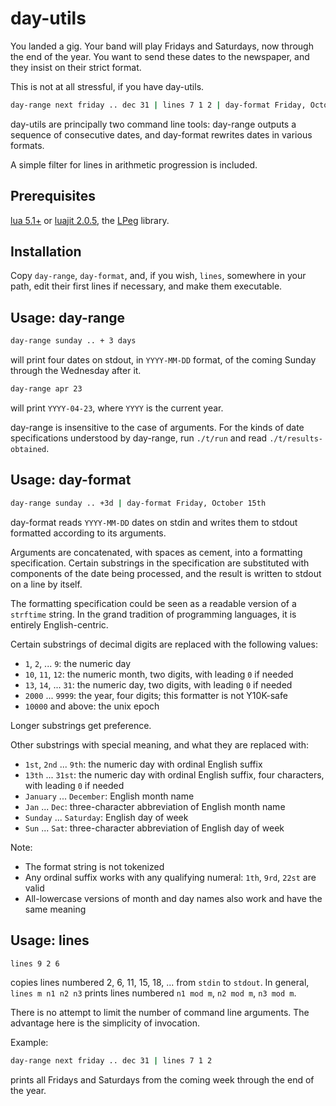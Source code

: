 # day-utils

You landed a gig. Your band will play Fridays and Saturdays, now through the end of the year. You want to send these dates to the newspaper, and they insist on their strict format.

This is not at all stressful, if you have day-utils.

```bash
day-range next friday .. dec 31 | lines 7 1 2 | day-format Friday, October 31st
```

day-utils are principally two command line tools: day-range outputs a sequence of consecutive dates, and day-format rewrites dates in various formats.

A simple filter for lines in arithmetic progression is included.

## Prerequisites

[lua 5.1+](https://www.lua.org/) or [luajit 2.0.5](http://luajit.org/), the [LPeg](http://www.inf.puc-rio.br/~roberto/lpeg/) library.

## Installation

Copy `day-range`, `day-format`, and, if you wish, `lines`, somewhere in your path, edit their first lines if necessary, and make them executable.

## Usage: day-range

```bash
day-range sunday .. + 3 days
```

will print four dates on stdout, in `YYYY-MM-DD` format, of the coming Sunday through the Wednesday after it.

```bash
day-range apr 23
```

will print `YYYY-04-23`, where `YYYY` is the current year.

day-range is insensitive to the case of arguments. For the kinds of date specifications understood by day-range, run `./t/run` and read `./t/results-obtained`.

## Usage: day-format

```bash
day-range sunday .. +3d | day-format Friday, October 15th
```

day-format reads `YYYY-MM-DD` dates on stdin and writes them to stdout formatted according to its arguments.

Arguments are concatenated, with spaces as cement, into a formatting specification. Certain substrings in the specification are substituted with components of the date being processed, and the result is written to stdout on a line by itself.

The formatting specification could be seen as a readable version of a `strftime` string. In the grand tradition of programming languages, it is entirely English-centric.

Certain substrings of decimal digits are replaced with the following values:

* `1`, `2`, ... `9`: the numeric day
* `10`, `11`, `12`: the numeric month, two digits, with leading `0` if needed
* `13`, `14`, ... `31`: the numeric day, two digits, with leading `0` if needed
* `2000` ... `9999`: the year, four digits; this formatter is not Y10K-safe
* `10000` and above: the unix epoch

Longer substrings get preference.

Other substrings with special meaning, and what they are replaced with:

* `1st`, `2nd` ... `9th`: the numeric day with ordinal English suffix
* `13th` ... `31st`: the numeric day with ordinal English suffix, four characters, with leading `0` if needed
* `January` ... `December`: English month name
* `Jan` ... `Dec`: three-character abbreviation of English month name
* `Sunday` ... `Saturday`: English day of week
* `Sun` ... `Sat`: three-character abbreviation of English day of week

Note:

* The format string is not tokenized
* Any ordinal suffix works with any qualifying numeral: `1th`, `9rd`, `22st` are valid
* All-lowercase versions of month and day names also work and have the same meaning

## Usage: lines

```bash
lines 9 2 6
```

copies lines numbered 2, 6, 11, 15, 18, ... from `stdin` to `stdout`. In general, `lines m n1 n2 n3` prints lines numbered `n1 mod m`, `n2 mod m`, `n3 mod m`.

There is no attempt to limit the number of command line arguments. The advantage here is the simplicity of invocation.

Example:

```bash
day-range next friday .. dec 31 | lines 7 1 2
```

prints all Fridays and Saturdays from the coming week through the end of the year.
